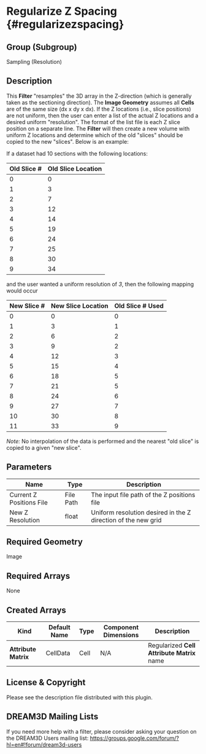 Regularize Z Spacing {#regularizezspacing}
=============

## Group (Subgroup) ##
Sampling (Resolution)

## Description ##
This **Filter** "resamples" the 3D array in the Z-direction (which is generally taken as the sectioning direction).  The **Image Geometry** assumes all **Cells** are of the same size (dx x dy x dx).  If the Z locations (i.e., slice positions) are not uniform, then the user can enter a list of the actual Z locations and a desired uniform "resolution".  The format of the list file is each Z slice position on a separate line. The **Filter** will then create a new volume with uniform Z locations and determine which of the old "slices" should be copied to the new "slices". Below is an example:

If a dataset had 10 sections with the following locations:

|Old Slice # |Old Slice Location|
|---------|---------|
|0|0|
|1|3|
|2|7|
|3|12|
|4|14|
|5|19|
|6|24|
|7|25|
|8|30|
|9|34|

and the user wanted a uniform resolution of *3*, then the following mapping would occur 

|New Slice # | New Slice Location |Old Slice # Used|
|---------|---------|---------|
|0|0|0|
|1|3|1|
|2|6|2|
|3|9|2|
|4|12|3|
|5|15|4|
|6|18|5|
|7|21|5|
|8|24|6|
|9|27|7|
|10|30|8|
|11|33|9|

*Note:* No interpolation of the data is performed and the nearest "old slice" is copied to a given "new slice". 

## Parameters ##
| Name | Type | Description |
|------|------|------|
| Current Z Positions File | File Path | The input file path of the Z positions file |
| New Z Resolution | float | Uniform resolution desired in the Z direction of the new grid |

## Required Geometry ##
Image 

## Required Arrays ##
None

## Created Arrays ##
| Kind | Default Name | Type | Component Dimensions | Description |
|------|--------------|-------------|---------|-----|
| **Attribute Matrix** | CellData | Cell | N/A | Regularized **Cell Attribute Matrix** name |

## License & Copyright ##

Please see the description file distributed with this plugin.

## DREAM3D Mailing Lists ##

If you need more help with a filter, please consider asking your question on the DREAM3D Users mailing list:
https://groups.google.com/forum/?hl=en#!forum/dream3d-users



